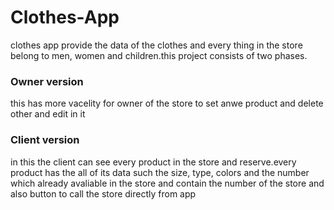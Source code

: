 # Clothes-App
clothes app provide the data of the clothes and every thing in the store belong to men, women and children.this project consists of two phases.
### Owner version 
this has more vacelity for owner of the store to set anwe product and delete other and edit in it 
### Client version
in this the client can see every product in the store and reserve.every product has the all of its data such the size, type, colors and the number which already avaliable in the store and contain the number of the store and also button to call the store directly from app 

